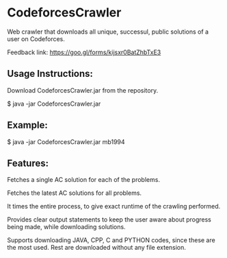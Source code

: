 # CodeforcesCrawler
Web crawler that downloads all unique, successul, public solutions of a user on Codeforces.

Feedback link: https://goo.gl/forms/kijsxr0BatZhbTxE3

Usage Instructions:
---------------------

Download CodeforcesCrawler.jar from the repository.

$ java -jar CodeforcesCrawler.jar <username>

Example:
---------
$ java -jar CodeforcesCrawler.jar mb1994

Features:
----------
Fetches a single AC solution for each of the problems.

Fetches the latest AC solutions for all problems.

It times the entire process, to give exact runtime of the crawling performed.

Provides clear output statements to keep the user aware about progress being made, while downloading solutions.

Supports downloading JAVA, CPP, C and PYTHON codes, since these are the most used. Rest are downloaded without any file extension.
